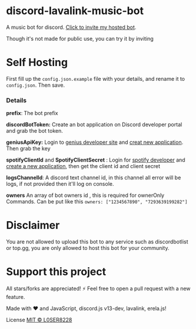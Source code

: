 # discord-lavalink-music-bot
A music bot for discord. [Click to invite my hosted bot](https://discord.com/api/oauth2/authorize?client_id=725359120881942530&permissions=8&scope=bot).

Though it's not made for public use, you can try it by inviting

# Self Hosting
First fill up the `config.json.example` file with your details, and rename it to `config.json`. Then save.
### Details
**prefix**: The bot prefix

**discordBotToken:** Create an bot application on Discord developer portal and grab the bot token.

**geniusApiKey:** Login to [genius developer site](https://genius.com/developers) and [creat new application](https://genius.com/api-clients/new). Then grab the key 

**spotifyClientId** and **SpotifyClientSecret** : Login for [spotify developer](https://developer.spotify.com/dashboard/login) and [create a new application](https://developer.spotify.com/dashboard/applications), then get the client id and client secret

**logsChannelId**: A discord text channel id, in this channel all error will be logs, if not provided then it'll log on console.

**owners** An array of bot owners id , this is required for ownerOnly Commands. Can be put like this `owners: ["1234567890", "7293639199282"]`

# Disclaimer
You are not allowed to upload this bot to any service such as discordbotlist or top.gg, you are only allowed to host this bot for your community.

# Support this project
All stars/forks are appreciated! ⚡
Feel free to open a pull request with a new feature.

Made with ❤️ and JavaScript, discord.js v13-dev, lavalink, erela.js!

License
[MIT © L0SER8228](./LICENSE)
